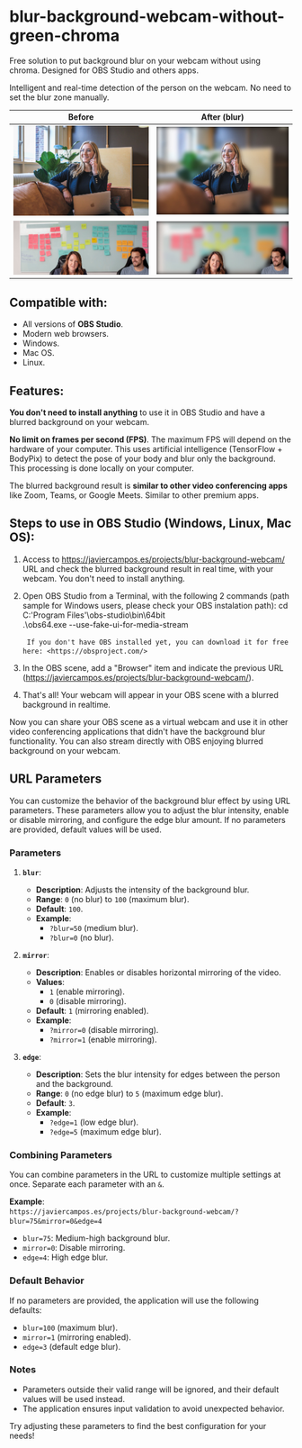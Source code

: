 # blur-background-webcam-without-green-chroma

Free solution to put background blur on your webcam without using chroma. Designed for OBS Studio and others apps.

Intelligent and real-time detection of the person on the webcam. No need to set the blur zone manually.


Before | After (blur)
--- | ---
![before 1](images-tutorial/people-01.jpg "before 1") | ![after 1](images-tutorial/people-01-blur.jpg "after 1")
![before 3](images-tutorial/people-03.jpg "before 3") | ![after 1](images-tutorial/people-03-blur.jpg "after 3")


## Compatible with:
- All versions of **OBS Studio**.
- Modern web browsers.
- Windows.
- Mac OS.
- Linux.

## Features:

**You don't need to install anything** to use it in OBS Studio and have a blurred background on your webcam.

**No limit on frames per second (FPS)**. The maximum FPS will depend on the hardware of your computer. This uses artificial intelligence (TensorFlow + BodyPix) to detect the pose of your body and blur only the background. This processing is done locally on your computer.

The blurred background result is **similar to other video conferencing apps** like Zoom, Teams, or Google Meets. Similar to other premium apps.

## Steps to use in OBS Studio (Windows, Linux, Mac OS):

1. Access to <https://javiercampos.es/projects/blur-background-webcam/> URL and check the blurred background result in real time, with your webcam. You don't need to install anything.
2. Open OBS Studio from a Terminal, with the following 2 commands (path sample for Windows users, please check your OBS instalation path):
        cd C:\'Program Files'\obs-studio\bin\64bit\
        .\obs64.exe --use-fake-ui-for-media-stream

        If you don't have OBS installed yet, you can download it for free here: <https://obsproject.com/>
3. In the OBS scene, add a "Browser" item and indicate the previous URL (<https://javiercampos.es/projects/blur-background-webcam/>).
4. That's all! Your webcam will appear in your OBS scene with a blurred background in realtime.

Now you can share your OBS scene as a virtual webcam and use it in other video conferencing applications that didn't have the background blur functionality. You can also stream directly with OBS enjoying blurred background on your webcam.

## URL Parameters

You can customize the behavior of the background blur effect by using URL parameters. These parameters allow you to adjust the blur intensity, enable or disable mirroring, and configure the edge blur amount. If no parameters are provided, default values will be used.

### Parameters

1. **`blur`**:
   - **Description**: Adjusts the intensity of the background blur.
   - **Range**: `0` (no blur) to `100` (maximum blur).
   - **Default**: `100`.
   - **Example**: 
     - `?blur=50` (medium blur).
     - `?blur=0` (no blur).

2. **`mirror`**:
   - **Description**: Enables or disables horizontal mirroring of the video.
   - **Values**: 
     - `1` (enable mirroring).
     - `0` (disable mirroring).
   - **Default**: `1` (mirroring enabled).
   - **Example**: 
     - `?mirror=0` (disable mirroring).
     - `?mirror=1` (enable mirroring).

3. **`edge`**:
   - **Description**: Sets the blur intensity for edges between the person and the background.
   - **Range**: `0` (no edge blur) to `5` (maximum edge blur).
   - **Default**: `3`.
   - **Example**: 
     - `?edge=1` (low edge blur).
     - `?edge=5` (maximum edge blur).

### Combining Parameters

You can combine parameters in the URL to customize multiple settings at once. Separate each parameter with an `&`.

**Example**:  
`https://javiercampos.es/projects/blur-background-webcam/?blur=75&mirror=0&edge=4`

- `blur=75`: Medium-high background blur.
- `mirror=0`: Disable mirroring.
- `edge=4`: High edge blur.

### Default Behavior

If no parameters are provided, the application will use the following defaults:

- `blur=100` (maximum blur).
- `mirror=1` (mirroring enabled).
- `edge=3` (default edge blur).

### Notes

- Parameters outside their valid range will be ignored, and their default values will be used instead.
- The application ensures input validation to avoid unexpected behavior.

Try adjusting these parameters to find the best configuration for your needs!
